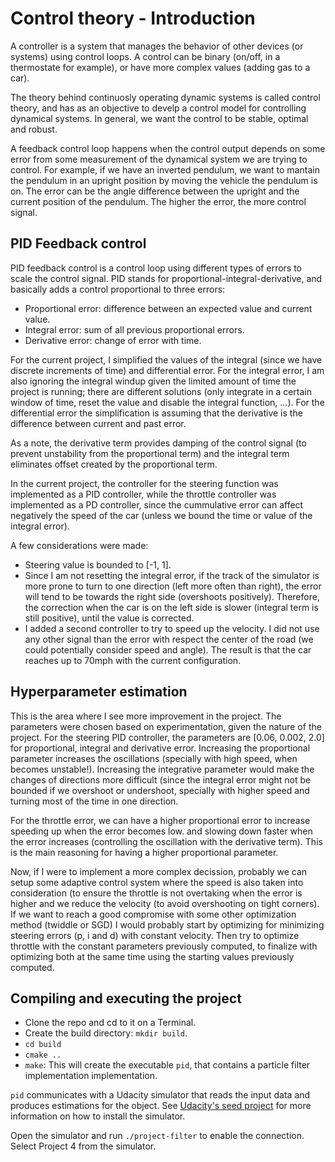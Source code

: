 # Control theory - Introduction

A controller is a system that manages the behavior of other devices (or systems) using control loops. A control can be binary (on/off, in a thermostate for example), or have more complex values (adding gas to a car).

The theory behind continuosly operating dynamic systems is called control theory, and has as an objective to develp a control model for controlling dynamical systems. In general, we want the control to be stable, optimal and robust.

A feedback control loop happens when the control output depends on some error from some measurement of the dynamical system we are trying to control. For example, if we have an inverted pendulum, we want to mantain the pendulum in an upright position by moving the vehicle the pendulum is on. The error can be the angle difference between the upright and the current position of the pendulum. The higher the error, the more control signal.


## PID Feedback control

PID feedback control is a control loop using different types of errors to scale the control signal. PID stands for proportional-integral-derivative, and basically adds a control proportional to three errors:

- Proportional error: difference between an expected value and current value.
- Integral error: sum of all previous proportional errors.
- Derivative error: change of error with time.

For the current project, I simplified the values of the integral (since we have discrete increments of time) and differential error. For the integral error, I am also ignoring the integral windup given the limited amount of time the project is running; there are different solutions (only integrate in a certain window of time, reset the value and disable the integral function, ...). For the differential error the simplification is assuming that the derivative is the difference between current and past error. 

As a note, the derivative term provides damping of the control signal (to prevent unstability from the proportional term) and the integral term eliminates offset created by the proportional term.

In the current project, the controller for the steering function was implemented as a PID controller, while the throttle controller was implemented as a PD controller, since the cummulative error can affect negatively the speed of the car (unless we bound the time or value of the integral error).

A few considerations were made:

- Steering value is bounded to [-1, 1].
- Since I am not resetting the integral error, if the track of the simulator is more prone to turn to one direction (left more often than right), the error will tend to be towards the right side (overshoots positively). Therefore, the correction when the car is on the left side is slower (integral term is still positive), until the value is corrected.
- I added a second controller to try to speed up the velocity. I did not use any other signal than the error with respect the center of the road (we could potentially consider speed and angle). The result is that the car reaches up to 70mph with the current configuration. 

## Hyperparameter estimation

This is the area where I see more improvement in the project. The parameters were chosen based on experimentation, given the nature of the project. For the steering PID controller, the parameters are [0.06, 0.002, 2.0] for proportional, integral and derivative error. Increasing the proportional parameter increases the oscillations (specially with high speed, when becomes unstable!). Increasing the integrative parameter would make the changes of directions more difficult (since the integral error might not be bounded if we overshoot or undershoot, specially with higher speed and turning most of the time in one direction.

For the throttle error, we can have a higher proportional error to increase speeding up when the error becomes low. and slowing down faster when the error increases (controlling the oscillation with the derivative term). This is the main reasoning for having a higher proportional parameter.

Now, if I were to implement a more complex decission, probably we can setup some adaptive control system where the speed is also taken into consideration (to ensure the throttle is not overtaking when the error is higher and we reduce the velocity (to avoid overshooting on tight corners).  If we want to reach a good compromise with some other optimization method (twiddle or SGD) I would probably start by optimizing for minimizing steering errors (p, i and d) with constant velocity. Then try to optimize throttle with the constant parameters previously computed, to finalize with optimizing both at the same time using the starting values previously computed.

## Compiling and executing the project

- Clone the repo and cd to it on a Terminal.
- Create the build directory: `mkdir build`.
- `cd build`
- `cmake ..`
- `make`: This will create the executable `pid`, that contains a particle filter implementation implementation.

`pid` communicates with a Udacity simulator that reads the input data and produces estimations for the object. See [Udacity's seed project](https://github.com/udacity/CarND-Kidnapped-Vehicle-Project) for more information on how to install the simulator.

Open the simulator and run `./project-filter` to enable the connection. Select Project 4 from the simulator.

